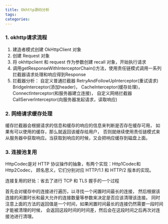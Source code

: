 ```yaml
---
title: Okhttp源码分析
tags:
categories:
---
```


### 1. okhttp请求流程

1. 建造者模式创建 OkHttpClient 对象
2. 创建 Request 对象
3. 将 okhttpclient 和 request 作为参数创建 recall 对象，开始执行请求
4. 调用getResponseWithInterceptorChain()方法，使用责任链模式调用一系列拦截器请求处理和响应得到Response 
5. 拦截器分析：
        自定义普通拦截器
        RetryAndFollowUpInterceptor(重试请求)
        BridgeInterceptor(添加header)，
        CacheInterceptor(缓存处理)，
        ConnectInterceptor(和服务器建立连接)，
        自定义网络拦截器
        CallServerInterceptor(向服务器发起请求，读取响应)
        
        

### 2. 网络请求缓存处理

缓存拦截器会根据请求的信息和缓存的响应的信息来判断是否存在缓存可用，
如果有可以使用的缓存，那么就返回该缓存给用户，
否则就继续使用责任链模式来从服务器中获取响应。当获取到响应的时候，又会把响应缓存到磁盘上面。

### 3. 连接池复用

HttpCodec是对 HTTP 协议操作的抽象，有两个实现：Http1Codec和Http2Codec，
顾名思义，它们分别对应 HTTP/1.1 和 HTTP/2 版本的实现。

连接复用的好处：省去了进行 TCP 和 TLS 握手的一个过程

首先会对缓存中的连接进行遍历，以寻找一个闲置时间最长的连接，
然后根据该连接的闲置时长和最大允许的连接数量等参数来决定是否应该清理该连接。
同时注意上面的方法的返回值是一个时间，如果闲置时间最长的连接仍然需要一段时间才能被清理的时候，
会返回这段时间的时间差，然后会在这段时间之后再次对连接池进行清理。


